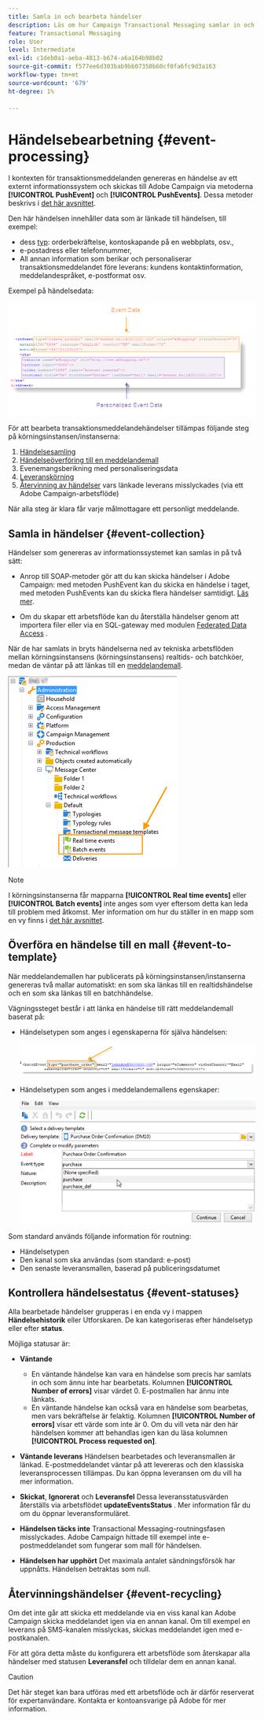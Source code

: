 ```yaml
---
title: Samla in och bearbeta händelser
description: Läs om hur Campaign Transactional Messaging samlar in och bearbetar händelser
feature: Transactional Messaging
role: User
level: Intermediate
exl-id: c1deb0a1-aeba-4813-b674-a6a164b98b02
source-git-commit: f577ee6d303bab9bb07350b60cf0fa6fc9d3a163
workflow-type: tm+mt
source-wordcount: '679'
ht-degree: 1%

---
```


# Händelsebearbetning {#event-processing}

I kontexten för transaktionsmeddelanden genereras en händelse av ett externt informationssystem och skickas till Adobe Campaign via metoderna **[!UICONTROL PushEvent]** och **[!UICONTROL PushEvents]**. Dessa metoder beskrivs i [det här avsnittet](event-description.md).

Den här händelsen innehåller data som är länkade till händelsen, till exempel:

* dess [typ](transactional.md#create-event-types): orderbekräftelse, kontoskapande på en webbplats, osv.,
* e-postadress eller telefonnummer,
* All annan information som berikar och personaliserar transaktionsmeddelandet före leverans: kundens kontaktinformation, meddelandespråket, e-postformat osv.

Exempel på händelsedata:

![](assets/mc-event-request.png)

För att bearbeta transaktionsmeddelandehändelser tillämpas följande steg på körningsinstansen/instanserna:

1. [Händelsesamling](#event-collection)
1. [Händelseöverföring till en meddelandemall](#routing-towards-a-template)
1. Evenemangsberikning med personaliseringsdata
1. [Leveranskörning](delivery-execution.md)
1. [Återvinning av händelser](#event-recycling) vars länkade leverans misslyckades (via ett Adobe Campaign-arbetsflöde)

När alla steg är klara får varje målmottagare ett personligt meddelande.

## Samla in händelser {#event-collection}

Händelser som genereras av informationssystemet kan samlas in på två sätt:

* Anrop till SOAP-metoder gör att du kan skicka händelser i Adobe Campaign: med metoden PushEvent kan du skicka en händelse i taget, med metoden PushEvents kan du skicka flera händelser samtidigt. [Läs mer](event-description.md).

* Om du skapar ett arbetsflöde kan du återställa händelser genom att importera filer eller via en SQL-gateway med modulen [Federated Data Access](../connect/fda.md) .

När de har samlats in bryts händelserna ned av tekniska arbetsflöden mellan körningsinstansens (körningsinstansens) realtids- och batchköer, medan de väntar på att länkas till en [meddelandemall](transactional-template.md).

![](assets/mc-event-queues.png)

>[!NOTE]
>
>I körningsinstanserna får mapparna **[!UICONTROL Real time events]** eller **[!UICONTROL Batch events]** inte anges som vyer eftersom detta kan leda till problem med åtkomst. Mer information om hur du ställer in en mapp som en vy finns i [det här avsnittet](../audiences/folders-and-views.md#turn-a-folder-to-a-view).

## Överföra en händelse till en mall {#event-to-template}

När meddelandemallen har publicerats på körningsinstansen/instanserna genereras två mallar automatiskt: en som ska länkas till en realtidshändelse och en som ska länkas till en batchhändelse.

Vägningssteget består i att länka en händelse till rätt meddelandemall baserat på:

* Händelsetypen som anges i egenskaperna för själva händelsen:

  ![](assets/event-type-sample.png)

* Händelsetypen som anges i meddelandemallens egenskaper:

  ![](assets/event-type-select.png)

Som standard används följande information för routning:

* Händelsetypen
* Den kanal som ska användas (som standard: e-post)
* Den senaste leveransmallen, baserad på publiceringsdatumet

## Kontrollera händelsestatus {#event-statuses}

Alla bearbetade händelser grupperas i en enda vy i mappen **Händelsehistorik** eller Utforskaren. De kan kategoriseras efter händelsetyp eller efter **status**.

Möjliga statusar är:

* **Väntande**

   * En väntande händelse kan vara en händelse som precis har samlats in och som ännu inte har bearbetats. Kolumnen **[!UICONTROL Number of errors]** visar värdet 0. E-postmallen har ännu inte länkats.
   * En väntande händelse kan också vara en händelse som bearbetas, men vars bekräftelse är felaktig. Kolumnen **[!UICONTROL Number of errors]** visar ett värde som inte är 0. Om du vill veta när den här händelsen kommer att behandlas igen kan du läsa kolumnen **[!UICONTROL Process requested on]**.

* **Väntande leverans**
Händelsen bearbetades och leveransmallen är länkad. E-postmeddelandet väntar på att levereras och den klassiska leveransprocessen tillämpas. Du kan öppna leveransen om du vill ha mer information.
* **Skickat**, **Ignorerat** och **Leveransfel**
Dessa leveransstatusvärden återställs via arbetsflödet **updateEventsStatus** . Mer information får du om du öppnar leveransformuläret.
* **Händelsen täcks inte**
Transactional Messaging-routningsfasen misslyckades. Adobe Campaign hittade till exempel inte e-postmeddelandet som fungerar som mall för händelsen.
* **Händelsen har upphört**
Det maximala antalet sändningsförsök har uppnåtts. Händelsen betraktas som null.

## Återvinningshändelser {#event-recycling}

Om det inte går att skicka ett meddelande via en viss kanal kan Adobe Campaign skicka meddelandet igen via en annan kanal. Om till exempel en leverans på SMS-kanalen misslyckas, skickas meddelandet igen med e-postkanalen.

För att göra detta måste du konfigurera ett arbetsflöde som återskapar alla händelser med statusen **Leveransfel** och tilldelar dem en annan kanal.

>[!CAUTION]
>
>Det här steget kan bara utföras med ett arbetsflöde och är därför reserverat för expertanvändare. Kontakta er kontoansvarige på Adobe för mer information.
